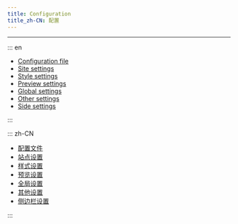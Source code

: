 ```yaml
---
title: Configuration
title_zh-CN: 配置
---
```


---

::: en

- [Configuration file](./configuration/configuration)
- [Site settings](./configuration/site)
- [Style settings](./configuration/style)
- [Preview settings](./configuration/preview)
- [Global settings](./configuration/global)
- [Other settings](./configuration/other)
- [Side settings](./configuration/side)

:::

::: zh-CN

- [配置文件](./configuration/configuration)
- [站点设置](./configuration/site)
- [样式设置](./configuration/style)
- [预览设置](./configuration/preview)
- [全局设置](./configuration/global)
- [其他设置](./configuration/other)
- [侧边栏设置](./configuration/side)

:::

